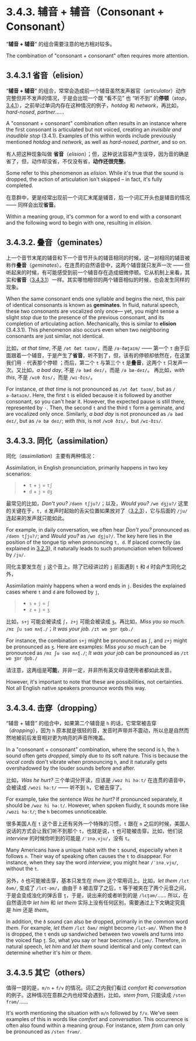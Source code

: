 # 3.4.3. 辅音 + 辅音（Consonant + Consonant）

“**辅音 + 辅音**” 的组合需要注意的地方相对较多。

The combination of "consonant + consonant" often requires more attention.

## 3.4.3.1 省音（elision）

“**辅音 + 辅音**” 的组合，常常会造成前一个辅音虽然发声器官（*articulator*）动作完整但并不发声的情况，于是会出现一个既 “看不见” 也 “听不到” 的**停顿**（*stop*，[3.4.1](3.4.1-stop)），之前举过单词内存在这种情况的例子，*hotdog* 和 *network*，再比如，*hard-nosed*, *partner*……

A "consonant + consonant" combination often results in an instance where the first consonant is articulated but not voiced, creating an *invisible and inaudible stop* (3.4.1). Examples of this within words include previously mentioned *hotdog* and *network*, as well as *hard-nosed*, *partner*, and so on.

有人把这种现象叫做 **省音**（*elision*）；但，这种说法容易产生误导，因为音的确是省了，但，动作却没省，不仅没有省，**动作还很完整**。

Some refer to this phenomenon as *elision*. While it's true that the sound is dropped, the action of articulation isn't skipped – in fact, it's fully completed.

在意群中，更是经常出现前一个词汇末尾是辅音，后一个词汇开头也是辅音的情况 —— 同样会出现**省音**。

Within a meaning group, it's common for a word to end with a consonant and the following word to begin with one, resulting in *elision*.

## 3.4.3.2. 叠音（geminates）

上一个音节末尾的辅音和下一个音节开头的辅音相同的时候，这一对相同的辅音被称作**叠音**（*geminates*）。在连贯的自然语音中，这两个辅音就只发声一次 —— 但听起来的时候，有可能感受到前一个辅音存在造成细微停顿。它从机制上来看，其实和**省音**（[3.4.3.1](3.4.3-cc#_3-4-3-1-省音-elision)）一样。其实哪怕相邻的两个辅音相似的时候，也会发生同样的现象。

When the same consonant ends one syllable and begins the next, this pair of identical consonants is known as **geminates**. In fluid, natural speech, these two consonants are vocalized only once— yet, you might sense a slight *stop* due to the presence of the previous consonant, and its completion of articulating action. Mechanically, this is similar to **elision** (3.4.3.1). This phenomenon also occurs even when two neighboring consonants are just similar, not identical.

比如，*at that time*, 不是 `/ət ðæt taɪm/`，而是 `/ə·ðæt̬aɪm/` —— 第一个 `t` 由于后面跟着一个辅音，于是产生了**省音**，听不到了，但，该有的停顿却依然在，在这里我们用 `·` 代表那个停顿 ；而后，第二个 `t` 与第三个 `t` 是**叠音**，这两个 `t` 只发声一次。又比如，*a bad day*, 不是 `/ə bæd deɪ/`，而是 `/ə bæ·deɪ/`。 再比如，*with this*, 不是 `/wɪθ ðɪs/`，而是 `/wɪ·ðɪs/`。

For instance, *at that time* is not pronounced as `/ət ðæt taɪm/`, but as `/ə·ðætaɪm/`. Here, the first `t` is elided because it is followed by another consonant, so you can't hear it. However, the expected pause is still there, represented by `·`. Then, the second `t` and the third `t` form a geminate, and are vocalized only once. Similarly, *a bad day* is not pronounced as `/ə bæd deɪ/`, but as `/ə bæ deɪ/`; *with this*, is not `/wɪθ ðɪs/`，but `/wɪ·ðɪs/`.

## 3.4.3.3. 同化（assimilation）

同化（*assimilation*）主要有两种情况：

Assimilation, in English pronunciation, primarily happens in two key scenarios:

> * `t` + `j` = `tʃ`
> * `d` + `j` = `dʒ`

最常见的比如，*Don't you?* `/dəʊn tʃju?/`；以及，*Would you?* `/wʊ dʒju?/` 这里的关键在于，`t, d` 发声时起始的舌尖位置如果放对了（[3.2.3](3.2.3-td)），它与后面的 `/ju/` 连起来的发声就只能如此。

For example, in daily conversation, we often hear *Don't you?* pronounced as `/dəʊn tʃju?/`; and *Would you?* as `/wʊ dʒju?/`. The key here lies in the position of the tongue tip when pronouncing `t, d`. If placed correctly (as explained in [3.2.3](3.2.3-td)), it naturally leads to such pronunciation when followed by `/ju/`.

同化主要发生在 `j` 这个音上。除了已经讲过的 `j` 前面遇到 `t` 和 `d` 时会产生同化之外，

Assimilation mainly happens when a word ends in `j`. Besides the explained cases where `t` and `d` are followed by `j`,

> * `s` + `j` = `ʃ`
> * `z` + `j` = `ʒ`

比如，`s+j` 可能会被读成 `ʃ`，`z+j` 可能会被读成 `ʒ`。再比如，*Miss you so much.* `/mɪ ʃu səʊ mʌʧ./`；*It was your job.* `/ɪt wɒ ʒʊr ʤɒb./`

For instance, the combination `s+j` might be pronounced as `ʃ`, and `z+j` might be pronounced as `ʒ`. Here are examples: *Miss you so much* can be pronounced as `/mɪ ʃu səʊ mʌʧ./`; *It was your job* can be pronounced as `/ɪt wɒ ʒʊr ʤɒb./`

请注意，这两组是**可能**，并非一定，并非所有英文母语使用者都如此发音。

However, it's important to note that these are possibilities, not certainties. Not all English native speakers pronounce words this way.

## 3.4.3.4. 击穿（dropping）

“辅音 + 辅音” 的组合中，如果第二个辅音是 `h` 的话，它常常被击穿（*dropping*），因为 `h` 原本就是很轻的音，发音时声带并不震动，所以总是自然而然地被前后发音相对更为响亮的声音所掩盖。

In a "consonant + consonant" combination, where the second is `h`, the `h` sound often gets *dropped*, simply due to its soft nature. This is because the *vocal cords* don't vibrate when pronouncing `h`, and it naturally gets overshadowed by the louder sounds before and after.

比如，*Was he hurt?* 三个单词分开读，应该是 `/wɒz hi həːt/` 在连贯的语音中，会被读成 `/wɒzi həːt/` —— 听不到 `h`，它被击穿了。

For example, take the sentence *Was he hurt?* If pronounced separately, it should be `/wɒz hi həːt/`. However, when spoken fluidly, it sounds more like `/wɒzi həːt/`; the `h` becomes unnoticeable.

很多美国人在 `t` 这个音上还有另外一个特殊的习惯，`t` 跟在 `n` 之后的时候，美国人说话的方式会让我们听不到那个 `t`，也就是说，`t` 也可能被击穿。比如，他们说 *interview* 的时候你听到的可能是 `/ˈɪnəˌvju/`，没有 `t`。

Many Americans have a unique habit with the `t` sound, especially when it follows `n`. Their way of speaking often causes the `t` to disappear. For instance, when they say the word *interview*, you might hear `/ˈɪnəˌvju/`, without the `t`.

另外，`ð` 也可能被击穿，基本只发生在 *them* 这个常用词上。比如，*let them* `/lɛt ðəm/`, 变成了 `/lɛt-əm/`，由由于 `ð` 被击穿了之后，`t` 等于被夹在了两个元音之间，于是会变成浊化的弹舌音 `t̬`，于是，说出来的或者听到的是 `/lɛt̬əm/`…… 所以，在自然语流中 *let him* 和 *let them* 实际上没有任何区别，需要通过上下文确定究竟是 *him* 还是 *them*。

In addition, the `ð` sound can also be dropped, primarily in the common word *them*. For example, *let them* `/lɛt ðəm/` might become `/lɛt-əm/`. When the `ð` is dropped, the `t` ends up sandwiched between two vowels and turns into the voiced flap `t̬`. So, what you say or hear becomes `/lɛt̬əm/`. Therefore, in natural speech, *let him* and *let them* sound identical and only context can determine whether it's *him* or *them*.

## 3.4.3.5 其它（others）

值得一提的是，`m/n` + `f/v` 的情况。词汇之内我们看过 *comfort* 和 *conversation* 的例子。这种情况在意群之内也经常会遇到，比如，*stem from*, 只能读成 `/sten frəm/`……

It's worth mentioning the situation with `m/n` followed by `f/v`. We've seen examples of this in words like *comfort* and *conversation*. This occurrence is often also found within a meaning group. For instance, *stem from* can only be pronounced as `/sten frəm/`.
